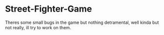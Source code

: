 # Street-Fighter-Game

Theres some small bugs in the game but nothing detramental, well kinda but not really, ill try to work on them.

